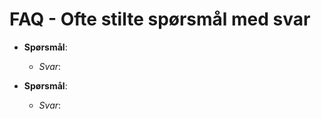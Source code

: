 # FAQ - Ofte stilte spørsmål med svar
- **Spørsmål**: 
  - *Svar*: 
 
- **Spørsmål**: 
  - *Svar*:  
